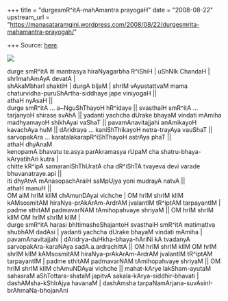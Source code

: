 +++
title = "durgesmR^itA-mahAmantra prayogaH"
date = "2008-08-22"
upstream_url = "https://manasataramgini.wordpress.com/2008/08/22/durgesmrita-mahamantra-prayogah/"

+++
Source: [here](https://manasataramgini.wordpress.com/2008/08/22/durgesmrita-mahamantra-prayogah/).

[![](https://i0.wp.com/farm4.static.flickr.com/3187/2786858615_dc02484057_b.jpg)](http://farm4.static.flickr.com/3187/2786858615_dc02484057_b.jpg)

durge smR^itA iti mantrasya hiraNyagarbha R^iShiH \| uShNIk ChandaH \| shrImahAmAyA devatA \|  
shAkaMbharI shaktiH \| durgA bIjaM \| shrIM vAyustattvaM mama chaturvidha-puruShArtha-siddhaye jape viniyogaH \|\|  
athaH nyAsaH \|\|  
durge smR^itA … a\~NguShThayoH hR^idaye \|\| svasthaiH smR^itA … tarjanyoH shirase svAhA \|\| yadanti yachcha dUrake bhayaM vindati mAmiha madhyamayoH shikhAyai vaShaT \|\| pavamAnavitajjahi anAmikayoH kavachAya huM \|\| dAridraya … kaniShThikayoH netra-trayAya vauShaT \|\| sarvopakAra … karatalakarapR^iShThayoH astrAya phaT \|\|  
athaH dhyAnaM  
kenopamA bhavatu te.asya parAkramasya rUpaM cha shatru-bhaya-kAryatihAri kutra \|  
chitte kR^ipA samaraniShThUratA cha dR^iShTA tvayeva devi varade bhuvanatraye.api \|\|  
iti dhyAtvA mAnasopachAraiH saMpUjya yoni mudrayA natvA \|\|  
athaH manuH \|\|  
OM aiM hrIM klIM chAmunDAyai vichche \| OM hrIM shrIM klIM kAMsosmitAM hiraNya-prAkArAm-ArdrAM jvalantIM tR^iptAM tarpayantIM \| padme sthitAM padmavarNAM tAmihopahvaye shriyaM \|\| OM hrIM shrIM klIM OM hrIM shrIM klIM \|  
durge smR^itA harasi bhItimasheShajantoH svasthaiH smR^itA matimatIva shubhAM dadAsi \| yadanti yachcha dUrake bhayaM vindati mAmiha \| pavamAnavitajjahi \| dAridrya-duHkha-bhaya-hAriNi kA tvadanyA sarvopakAra-karaNAya sadA.a.ardrachittA \|\| OM hrIM shrIM klIM OM hrIM shrIM klIM kAMsosmitAM hiraNya-prAkArAm-ArdrAM jvalantIM tR^iptAM tarpayantIM \| padme sthitAM padmavarNAM tAmihopahvaye shriyaM \|\| OM hrIM shrIM klIM chAmuNDAyai vichche \|\| mahat-kArye lakSham-ayutaM sahasraM aShTottara-shataM japitvA sakala-kArya-siddhir-bhavati \| dashAMsha-kShIrAjya havanaM \| dashAmsha tarpaNamArjana-suvAsinI-brAhmaNa-bhojanAni

